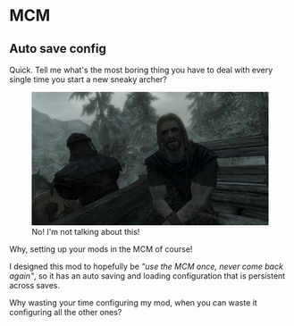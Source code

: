 <!-- @import "help.less" -->

# MCM

## Auto save config

Quick. Tell me what's the most boring thing you have to deal with every single time you start a new sneaky archer?

<figure>
<img class="hImg" src="img/mcm/finally-awake.jpg"/>
<figcaption>No! I'm not talking about this!</figcaption>
</figure>

Why, setting up your mods in the MCM of course!

I designed this mod to hopefully be _"use the MCM once, never come back again"_, so it has an auto saving and loading configuration that is persistent across saves.

Why wasting your time configuring my mod, when you can waste it configuring all the other ones?
